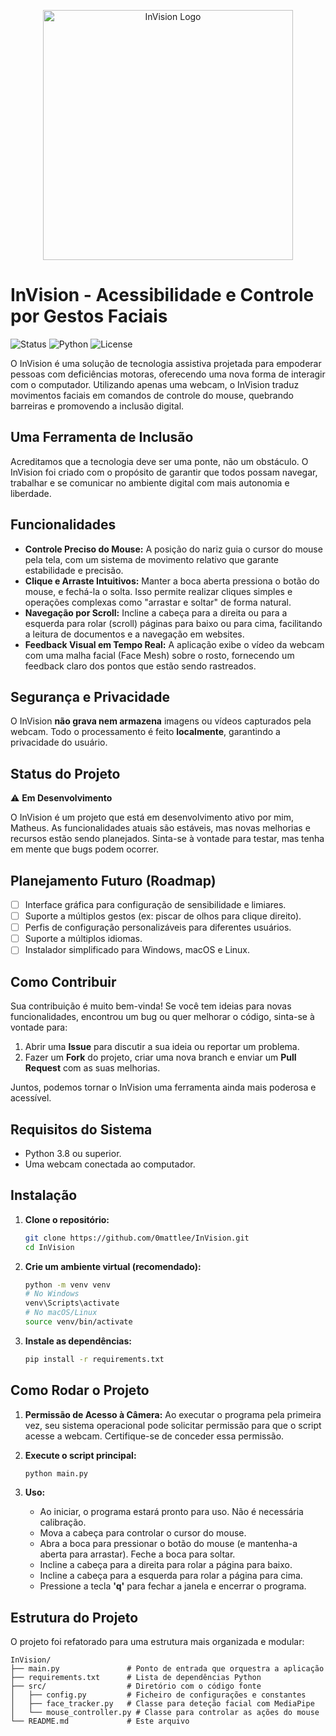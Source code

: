 <p align="center">
  <img src="https://i.imgur.com/y5hW5KP.png" alt="InVision Logo" width="400"/>
</p>

# InVision - Acessibilidade e Controle por Gestos Faciais

![Status](https://img.shields.io/badge/status-em%20desenvolvimento-yellow)
![Python](https://img.shields.io/badge/python-3.8%2B-blue)
![License](https://img.shields.io/github/license/0mattlee/InVision)

O InVision é uma solução de tecnologia assistiva projetada para empoderar pessoas com deficiências motoras, oferecendo uma nova forma de interagir com o computador. Utilizando apenas uma webcam, o InVision traduz movimentos faciais em comandos de controle do mouse, quebrando barreiras e promovendo a inclusão digital.

## Uma Ferramenta de Inclusão

Acreditamos que a tecnologia deve ser uma ponte, não um obstáculo. O InVision foi criado com o propósito de garantir que todos possam navegar, trabalhar e se comunicar no ambiente digital com mais autonomia e liberdade.

## Funcionalidades

- **Controle Preciso do Mouse:** A posição do nariz guia o cursor do mouse pela tela, com um sistema de movimento relativo que garante estabilidade e precisão.
- **Clique e Arraste Intuitivos:** Manter a boca aberta pressiona o botão do mouse, e fechá-la o solta. Isso permite realizar cliques simples e operações complexas como "arrastar e soltar" de forma natural.
- **Navegação por Scroll:** Incline a cabeça para a direita ou para a esquerda para rolar (scroll) páginas para baixo ou para cima, facilitando a leitura de documentos e a navegação em websites.
- **Feedback Visual em Tempo Real:** A aplicação exibe o vídeo da webcam com uma malha facial (Face Mesh) sobre o rosto, fornecendo um feedback claro dos pontos que estão sendo rastreados.

## Segurança e Privacidade

O InVision **não grava nem armazena** imagens ou vídeos capturados pela webcam. Todo o processamento é feito **localmente**, garantindo a privacidade do usuário.

## Status do Projeto

:warning: **Em Desenvolvimento**

O InVision é um projeto que está em desenvolvimento ativo por mim, Matheus. As funcionalidades atuais são estáveis, mas novas melhorias e recursos estão sendo planejados. Sinta-se à vontade para testar, mas tenha em mente que bugs podem ocorrer.

## Planejamento Futuro (Roadmap)

- [ ] Interface gráfica para configuração de sensibilidade e limiares.
- [ ] Suporte a múltiplos gestos (ex: piscar de olhos para clique direito).
- [ ] Perfis de configuração personalizáveis para diferentes usuários.
- [ ] Suporte a múltiplos idiomas.
- [ ] Instalador simplificado para Windows, macOS e Linux.

## Como Contribuir

Sua contribuição é muito bem-vinda! Se você tem ideias para novas funcionalidades, encontrou um bug ou quer melhorar o código, sinta-se à vontade para:

1.  Abrir uma **Issue** para discutir a sua ideia ou reportar um problema.
2.  Fazer um **Fork** do projeto, criar uma nova branch e enviar um **Pull Request** com as suas melhorias.

Juntos, podemos tornar o InVision uma ferramenta ainda mais poderosa e acessível.

## Requisitos do Sistema

- Python 3.8 ou superior.
- Uma webcam conectada ao computador.

## Instalação

1.  **Clone o repositório:**
    ```bash
    git clone https://github.com/0mattlee/InVision.git
    cd InVision
    ```

2.  **Crie um ambiente virtual (recomendado):**
    ```bash
    python -m venv venv
    # No Windows
    venv\Scripts\activate
    # No macOS/Linux
    source venv/bin/activate
    ```

3.  **Instale as dependências:**
    ```bash
    pip install -r requirements.txt
    ```

## Como Rodar o Projeto

1.  **Permissão de Acesso à Câmera:**
    Ao executar o programa pela primeira vez, seu sistema operacional pode solicitar permissão para que o script acesse a webcam. Certifique-se de conceder essa permissão.

2.  **Execute o script principal:**
    ```bash
    python main.py
    ```

3.  **Uso:**
    - Ao iniciar, o programa estará pronto para uso. Não é necessária calibração.
    - Mova a cabeça para controlar o cursor do mouse.
    - Abra a boca para pressionar o botão do mouse (e mantenha-a aberta para arrastar). Feche a boca para soltar.
    - Incline a cabeça para a direita para rolar a página para baixo.
    - Incline a cabeça para a esquerda para rolar a página para cima.
    - Pressione a tecla **'q'** para fechar a janela e encerrar o programa.

## Estrutura do Projeto

O projeto foi refatorado para uma estrutura mais organizada e modular:

```
InVision/
├── main.py               # Ponto de entrada que orquestra a aplicação
├── requirements.txt      # Lista de dependências Python
├── src/                  # Diretório com o código fonte
│   ├── config.py         # Ficheiro de configurações e constantes
│   ├── face_tracker.py   # Classe para deteção facial com MediaPipe
│   └── mouse_controller.py # Classe para controlar as ações do mouse
└── README.md             # Este arquivo
